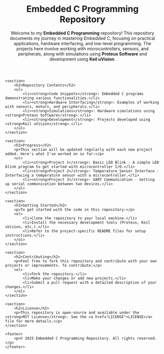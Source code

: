 <!DOCTYPE html>
<html lang="en">
<head>
    <meta charset="UTF-8">
    <meta name="viewport" content="width=device-width, initial-scale=1.0">
    <title>Embedded C Programming Repository</title>
</head>
<body>
    <header>
        <h1>Embedded C Programming Repository</h1>
        <p>Welcome to my <strong>Embedded C Programming</strong> repository! This repository documents my journey in mastering Embedded C, focusing on practical applications, hardware interfacing, and low-level programming. The projects here involve working with microcontrollers, sensors, and peripherals, along with simulations using <strong>Proteus Software</strong> and development using <strong>Keil uVision</strong>.</p>
    </header>

    <section>
        <h2>Repository Contents</h2>
        <ul>
            <li><strong>Code Snippets</strong>: Embedded C programs demonstrating various functionalities.</li>
            <li><strong>Hardware Interfacing</strong>: Examples of working with sensors, motors, and peripherals.</li>
            <li><strong>Simulations</strong>: Hardware simulations using <strong>Proteus Software</strong>.</li>
            <li><strong>Development</strong>: Projects developed using <strong>Keil uVision</strong>.</li>
        </ul>
    </section>

    <section>
        <h2>Progress</h2>
        <p>This section will be updated regularly with each new project added. Here's what I've worked on so far:</p>
        <ul>
            <li><strong>Project 1</strong>: Basic LED Blink - A simple LED blink program to get started with microcontroller I/O.</li>
            <li><strong>Project 2</strong>: Temperature Sensor Interface - Interfacing a temperature sensor with a microcontroller.</li>
            <li><strong>Project 3</strong>: UART Communication - Setting up serial communication between two devices.</li>
        </ul>
    </section>

    <section>
        <h2>Getting Started</h2>
        <p>To get started with the code in this repository:</p>
        <ol>
            <li>Clone the repository to your local machine.</li>
            <li>Install the necessary development tools (Proteus, Keil uVision, etc.).</li>
            <li>Refer to the project-specific README files for setup instructions.</li>
        </ol>
    </section>

    <section>
        <h2>Contributing</h2>
        <p>Feel free to fork this repository and contribute with your own projects or improvements. To contribute:</p>
        <ol>
            <li>Fork the repository.</li>
            <li>Make your changes or add new projects.</li>
            <li>Submit a pull request with a detailed description of your changes.</li>
        </ol>
    </section>

    <section>
        <h2>License</h2>
        <p>This repository is open-source and available under the <strong>MIT License</strong>. See the <a href="LICENSE">LICENSE</a> file for more details.</p>
    </section>

    <footer>
        <p>© 2025 Embedded C Programming Repository. All rights reserved.</p>
    </footer>
</body>
</html>

